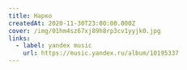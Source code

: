 ```yaml
---
title: Нарко
createdAt: 2020-11-30T23:00:00.000Z
cover: /img/01hm4sz67xj89h8rp3cv1yyjk0.jpg
links:
  - label: yandex music
    url: https://music.yandex.ru/album/10195337
---
```

